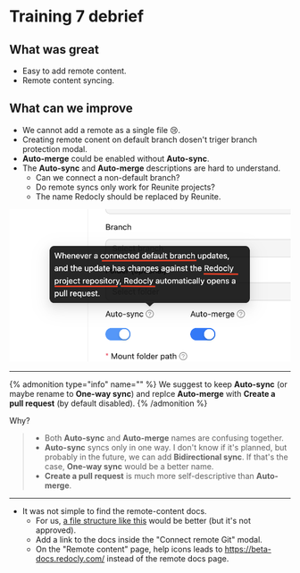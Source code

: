 # Training 7 debrief

## What was great

- Easy to add remote content.
- Remote content syncing.

## What can we improve

- We cannot add a remote as a single file 😢.
- Creating remote conent on default branch dosen't triger branch protection modal.
- **Auto-merge** could be enabled without **Auto-sync**.
- The **Auto-sync** and **Auto-merge** descriptions are hard to understand.
  - Can we connect a non-default branch?
  - Do remote syncs only work for Reunite projects?
  - The name Redocly should be replaced by Reunite.

![img](/images/debrief-7.png)

<hr />

{% admonition type="info" name="" %}
We suggest to keep **Auto-sync** (or maybe rename to **One-way sync**) and replce **Auto-merge** with **Create a pull request** (by default disabled).
{% /admonition %}

Why?

> - Both **Auto-sync** and **Auto-merge** names are confusing together.
> - **Auto-sync** syncs only in one way. I don't know if it's planned, but probably in the future, we can add **Bidirectional sync**. If that's the case, **One-way sync** would be a better name.
> - **Create a pull request** is much more self-descriptive than **Auto-merge**.

<hr />

- It was not simple to find the remote-content docs.
  - For us, [a file structure like this](https://redoc-ly.slack.com/archives/C01D9NU7R4P/p1717765985888739?thread_ts=1717762959.392809&cid=C01D9NU7R4P) would be better (but it's not approved).
  - Add a link to the docs inside the "Connect remote Git" modal.
  - On the "Remote content" page, help icons leads to https://beta-docs.redocly.com/ instead of the remote docs page.
